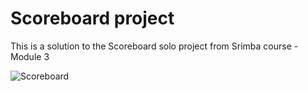 # **Scoreboard project**

This is a solution to the Scoreboard solo project from Srimba course - Module 3


![Scoreboard](https://github.com/JosefKorba/Scoreboard/assets/123871865/c3c2220c-0dfa-46c8-82e9-abb089f958cf)
